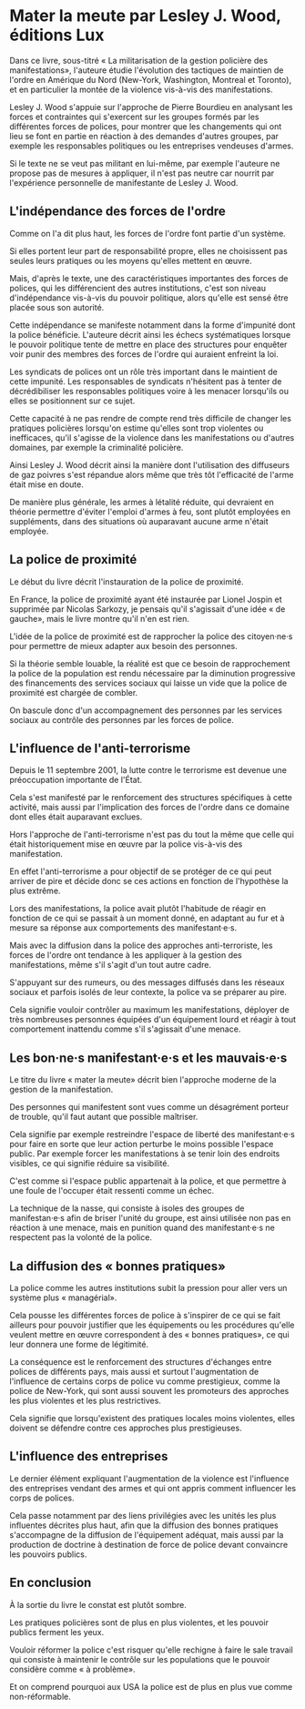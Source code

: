 # Mater la meute par Lesley J. Wood, éditions Lux

Dans ce livre, sous-titré « La militarisation de la gestion policière des manifestations», l'auteure étudie l'évolution des tactiques de maintien de l'ordre en Amérique du Nord (New-York, Washington, Montreal et Toronto), et en particulier la montée de la violence vis-à-vis des manifestations.

Lesley J. Wood s'appuie sur l'approche de Pierre Bourdieu en analysant les forces et contraintes qui s'exercent sur les groupes formés par les différentes forces de polices, pour montrer que les changements qui ont lieu se font en partie en réaction à des demandes d'autres groupes, par exemple les responsables politiques ou les entreprises vendeuses d'armes.

Si le texte ne se veut pas militant en lui-même, par exemple l'auteure ne propose pas de mesures à appliquer, il n'est pas neutre car nourrit par l'expérience personnelle de manifestante de Lesley J. Wood.

## L'indépendance des forces de l'ordre

Comme on l'a dit plus haut, les forces de l'ordre font partie d'un système.

Si elles portent leur part de responsabilité propre, elles ne choisissent pas seules leurs pratiques ou les moyens qu'elles mettent en œuvre.

Mais, d'après le texte, une des caractéristiques importantes des forces de polices, qui les différencient des autres institutions, c'est son niveau d'indépendance vis-à-vis du pouvoir politique, alors qu'elle est sensé être placée sous son autorité.

Cette indépendance se manifeste notamment dans la forme d'impunité dont la police bénéficie.
L'auteure décrit ainsi les échecs systématiques lorsque le pouvoir politique tente de mettre en place des structures pour enquêter voir punir des membres des forces de l'ordre qui auraient enfreint la loi.

Les syndicats de polices ont un rôle très important dans le maintient de cette impunité.
Les responsables de syndicats n'hésitent pas à tenter de décrédibiliser les  responsables politiques voire à les menacer lorsqu'ils ou elles se positionnent sur ce sujet.

Cette capacité à ne pas rendre de compte rend très difficile de changer les pratiques policières lorsqu'on estime qu'elles sont trop violentes ou inefficaces, qu'il s'agisse de la violence dans les manifestations ou d'autres domaines, par exemple la criminalité policière.

Ainsi Lesley J. Wood décrit ainsi la manière dont l'utilisation des diffuseurs de gaz poivres s'est répandue alors même que très tôt l'efficacité de l'arme était mise en doute.

De manière plus générale, les armes à létalité réduite, qui devraient en théorie permettre d'éviter l'emploi d'armes à feu, sont plutôt employées en suppléments, dans des situations où auparavant aucune arme n'était employée.

## La police de proximité

Le début du livre décrit l'instauration de la police de proximité.

En France, la police de proximité ayant été instaurée par Lionel Jospin et supprimée par Nicolas Sarkozy, je pensais qu'il s'agissait d'une idée « de gauche», mais le livre montre qu'il n'en est rien.

L'idée de la police de proximité est de rapprocher la police des citoyen·ne·s pour permettre de mieux adapter aux besoin des personnes.

Si la théorie semble louable, la réalité est que ce besoin de rapprochement la police de la population est rendu nécessaire par la diminution progressive des financements des services sociaux qui laisse un vide que la police de proximité est chargée de combler.

On bascule donc d'un accompagnement des personnes par les services sociaux au contrôle des personnes par les forces de police.

## L'influence de l'anti-terrorisme

Depuis le 11 septembre 2001, la lutte contre le terrorisme est devenue une préoccupation importante de l'État.

Cela s'est manifesté par le renforcement des structures spécifiques à cette activité, mais aussi par l'implication des forces de l'ordre dans ce domaine dont elles était auparavant exclues.

Hors l'approche de l'anti-terrorisme n'est pas du tout la même que celle qui était historiquement mise en œuvre par la police vis-à-vis des manifestation.

En effet l'anti-terrorisme a pour objectif de se protéger de ce qui peut arriver de pire et décide donc se ces actions en fonction de l'hypothèse la plus extrême.

Lors des manifestations, la police avait plutôt l'habitude de réagir en fonction de ce qui se passait à un moment donné, en adaptant au fur et à mesure sa réponse aux comportements des manifestant·e·s.

Mais avec la diffusion dans la police des approches anti-terroriste, les forces de l'ordre ont tendance à les appliquer à la gestion des manifestations, même s'il s'agit d'un tout autre cadre.

S'appuyant sur des rumeurs, ou des messages diffusés dans les réseaux sociaux et parfois isolés de leur contexte, la police va se préparer au pire.

Cela signifie vouloir contrôler au maximum les manifestations, déployer de très nombreuses personnes équipées d'un équipement lourd et réagir à tout comportement inattendu comme s'il s'agissait d'une menace.

## Les bon·ne·s manifestant·e·s et les mauvais·e·s

Le titre du livre « mater la meute» décrit bien l'approche moderne de la gestion de la manifestation.

Des personnes qui manifestent sont vues comme un désagrément porteur de trouble, qu'il faut autant que possible maîtriser.

Cela signifie par exemple restreindre l'espace de liberté des manifestant·e·s pour faire en sorte que leur action perturbe le moins possible l'espace public.
Par exemple forcer les manifestations à se tenir loin des endroits visibles, ce qui signifie réduire sa visibilité.

C'est comme si l'espace public appartenait à la police, et que permettre à une foule de l'occuper était ressenti comme un échec.

La technique de la nasse, qui consiste à isoles des groupes de manifestan·e·s afin de briser l'unité du groupe, est ainsi utilisée non pas en réaction à une menace, mais en punition quand des manifestant·e·s ne respectent pas la volonté de la police.

## La diffusion des « bonnes pratiques»

La police comme les autres institutions subit la pression pour aller vers un système plus « managérial».

Cela pousse les différentes forces de police à s'inspirer de ce qui se fait ailleurs pour pouvoir justifier que les équipements ou les procédures qu'elle veulent mettre en œuvre correspondent à des « bonnes pratiques», ce qui leur donnera une forme de légitimité.

La conséquence est le renforcement des structures d'échanges entre polices de différents pays, mais aussi et surtout l'augmentation de l'influence de certains corps de police vu comme prestigieux, comme la police de New-York, qui sont aussi souvent les promoteurs des approches les plus violentes et les plus restrictives.

Cela signifie que lorsqu'existent des pratiques locales moins violentes, elles doivent se défendre contre ces approches plus prestigieuses.

## L'influence des entreprises

Le dernier élément expliquant l'augmentation de la violence est l'influence des entreprises vendant des armes et qui ont appris comment influencer les corps de polices.

Cela passe notamment par des liens privilégies avec les unités les plus influentes décrites plus haut, afin que la diffusion des bonnes pratiques s'accompagne de la diffusion de l'équipement adéquat, mais aussi par la production de doctrine à destination de force de police devant convaincre les pouvoirs publics.

## En conclusion

À la sortie du livre le constat est plutôt sombre.

Les pratiques policières sont de plus en plus violentes, et les pouvoir publics ferment les yeux.

Vouloir réformer la police c'est risquer qu'elle rechigne à faire le sale travail qui consiste à maintenir le contrôle sur les populations que le pouvoir considère comme « à problème».

Et on comprend pourquoi aux USA la police est de plus en plus vue comme non-réformable.
